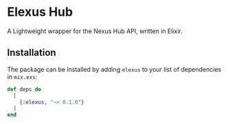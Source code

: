 # Elexus Hub

A Lightweight wrapper for the Nexus Hub API, written in Elixir.

## Installation

The package can be installed by adding `elexus` to your list of dependencies in `mix.exs`:

```elixir
def deps do
  [
    {:elexus, "~> 0.1.0"}
  ]
end
```

